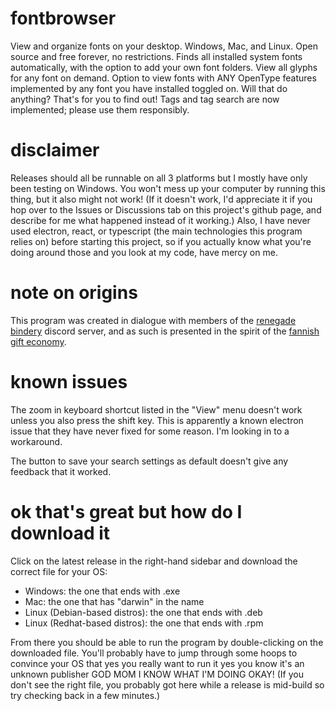 # fontbrowser

View and organize fonts on your desktop. Windows, Mac, and Linux. Open source and free forever, no restrictions. Finds all installed system fonts automatically, with the option to add your own font folders. View all glyphs for any font on demand. Option to view fonts with ANY OpenType features implemented by any font you have installed toggled on. Will that do anything? That's for you to find out! Tags and tag search are now implemented; please use them responsibly.

# disclaimer

Releases should all be runnable on all 3 platforms but I mostly have only been testing on Windows. You won't mess up your computer by running this thing, but it also might not work! (If it doesn't work, I'd appreciate it if you hop over to the Issues or Discussions tab on this project's github page, and describe for me what happened instead of it working.) Also, I have never used electron, react, or typescript (the main technologies this program relies on) before starting this project, so if you actually know what you're doing around those and you look at my code, have mercy on me.

# note on origins

This program was created in dialogue with members of the [renegade bindery](https://renegadepublishing.carrd.co/) discord server, and as such is presented in the spirit of the [fannish gift economy](https://fanlore.org/wiki/Gift_Economy).

# known issues

The zoom in keyboard shortcut listed in the "View" menu doesn't work unless you also press the shift key. This is apparently a known electron issue that they have never fixed for some reason. I'm looking in to a workaround.

The button to save your search settings as default doesn't give any feedback that it worked.

# ok that's great but how do I download it

Click on the latest release in the right-hand sidebar and download the correct file for your OS:

- Windows: the one that ends with .exe
- Mac: the one that has "darwin" in the name
- Linux (Debian-based distros): the one that ends with .deb
- Linux (Redhat-based distros): the one that ends with .rpm

From there you should be able to run the program by double-clicking on the downloaded file. You'll probably have to jump through some hoops to convince your OS that yes you really want to run it yes you know it's an unknown publisher GOD MOM I KNOW WHAT I'M DOING OKAY! (If you don't see the right file, you probably got here while a release is mid-build so try checking back in a few minutes.)
